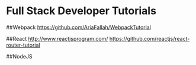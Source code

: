 # Full Stack Developer Tutorials

##Webpack
https://github.com/AriaFallah/WebpackTutorial

##React
http://www.reactjsprogram.com/
https://github.com/reactjs/react-router-tutorial

##NodeJS
